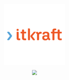 <a href="https://itkraft.net">
<p align="center">
    <img width="200" src="./itkraft_logo_main.png">
</p>
     </a>
<p align="center">
  <a href="https://itkraft.net">
    <img src="https://readme-typing-svg.herokuapp.com/?lines=Geleceğini%20Kodla!%20Geleceği%20Kodla!&font=Nunito&weight=700&center=true&width=600&height=60">
  </a>

</p>
